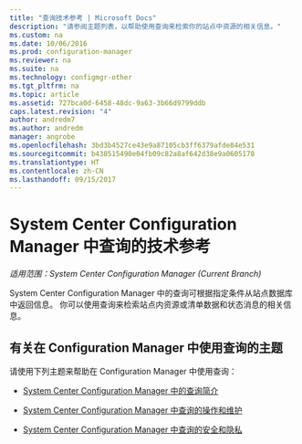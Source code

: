 ```yaml
---
title: "查询技术参考 | Microsoft Docs"
description: "请参阅主题列表，以帮助使用查询来检索你的站点中资源的相关信息。"
ms.custom: na
ms.date: 10/06/2016
ms.prod: configuration-manager
ms.reviewer: na
ms.suite: na
ms.technology: configmgr-other
ms.tgt_pltfrm: na
ms.topic: article
ms.assetid: 727bca0d-6458-48dc-9a63-3b66d9799ddb
caps.latest.revision: "4"
author: andredm7
ms.author: andredm
manager: angrobe
ms.openlocfilehash: 3bd3b4527ce43e9a87105cb3ff6379afde84e531
ms.sourcegitcommit: b438515490e04fb09c82a8af642d38e9a0605178
ms.translationtype: HT
ms.contentlocale: zh-CN
ms.lasthandoff: 09/15/2017
---
```

# <a name="queries-technical-reference-for-system-center-configuration-manager"></a>System Center Configuration Manager 中查询的技术参考

*适用范围：System Center Configuration Manager (Current Branch)*

System Center Configuration Manager 中的查询可根据指定条件从站点数据库中返回信息。 你可以使用查询来检索站点内资源或清单数据和状态消息的相关信息。  

## <a name="topics-about-using-queries-in-configuration-manager"></a>有关在 Configuration Manager 中使用查询的主题  
 请使用下列主题来帮助在 Configuration Manager 中使用查询：  

-   [System Center Configuration Manager 中的查询简介](../../../core/servers/manage/introduction-to-queries.md)  

-   [System Center Configuration Manager 中查询的操作和维护](../../../core/servers/manage/operations-and-maintenance-for-queries.md)  

-   [System Center Configuration Manager 中查询的安全和隐私](../../../core/servers/manage/security-and-privacy-for-queries.md)  

